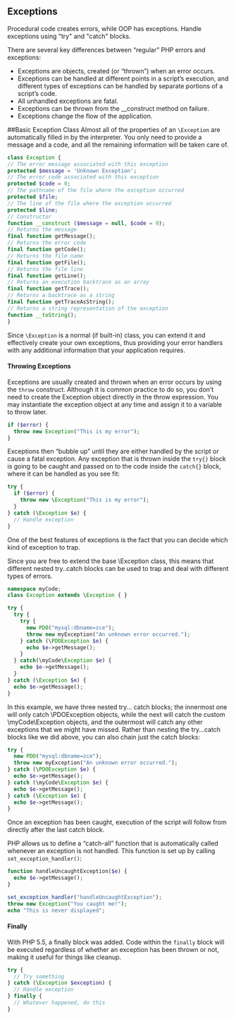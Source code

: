 ## Exceptions

Procedural code creates errors, while OOP has exceptions. Handle exceptions using "try" and "catch" blocks.

There are several key differences between “regular” PHP errors and exceptions:
- Exceptions are objects, created (or “thrown”) when an error occurs.
- Exceptions can be handled at different points in a script’s execution, and different types of exceptions can be handled by separate portions of a script’s code.
- All unhandled exceptions are fatal.
- Exceptions can be thrown from the __construct method on failure.
- Exceptions change the flow of the application.

##Basic Exception Class
Almost all of the properties of an ```\Exception``` are automatically filled in by the interpreter. You only need to provide a
message and a code, and all the remaining information will be taken care of.
```php
class Exception {
// The error message associated with this exception
protected $message = 'Unknown Exception';
// The error code associated with this exception
protected $code = 0;
// The pathname of the file where the exception occurred
protected $file;
// The line of the file where the exception occurred
protected $line;
// Constructor
function __construct ($message = null, $code = 0);
// Returns the message
final function getMessage();
// Returns the error code
final function getCode();
// Returns the file name
final function getFile();
// Returns the file line
final function getLine();
// Returns an execution backtrace as an array
final function getTrace();
// Returns a backtrace as a string
final function getTraceAsString();
// Returns a string representation of the exception
function __toString();
}
```
Since ```\Exception``` is a normal (if built-in) class, you can extend it and effectively create your own exceptions, thus providing your error handlers with any additional information that your application requires.

#### Throwing Exceptions
Exceptions are usually created and thrown when an error occurs by using the ```throw``` construct. Although it is common practice to do so, you don’t need to create the Exception object directly in the throw expression. You may instantiate the exception object at any time and assign it to a variable to throw later.
```php
if ($error) {
  throw new Exception("This is my error");
}
```
Exceptions then “bubble up” until they are either handled by the script or cause a fatal exception. Any exception that is thrown inside the ```try{}``` block is going to be caught and passed on to the code inside the ```catch{}``` block, where it can be handled as you see fit:
```php
try {
  if ($error) {
    throw new \Exception("This is my error");
  }
} catch (\Exception $e) {
  // Handle exception
}
```
One of the best features of exceptions is the fact that you can decide which kind of exception to trap.

Since you are free to extend the base \Exception class, this means that different nested try..catch blocks can be used to trap and deal with different types of errors.
```php
namespace myCode;
class Exception extends \Exception { }

try {
  try {
    try {
      new PDO("mysql:dbname=zce");
      throw new myException("An unknown error occurred.");
    } catch (\PDOException $e) {
      echo $e->getMessage();
    }
  } catch(\myCode\Exception $e) {
    echo $e->getMessage();
  }
} catch (\Exception $e) {
  echo $e->getMessage();
}
```
In this example, we have three nested try... catch blocks; the innermost
one will only catch \PDOException objects, while the next will catch the
custom \myCode\Exception objects, and the outermost will catch any other
exceptions that we might have missed. Rather than nesting the try...catch
blocks like we did above, you can also chain just the catch blocks:
```php
try {
  new PDO("mysql:dbname=zce");
  throw new myException("An unknown error occurred.");
} catch (\PDOException $e) {
  echo $e->getMessage();
} catch (\myCode\Exception $e) {
  echo $e->getMessage();
} catch (\Exception $e) {
  echo $e->getMessage();
}
```
Once an exception has been caught, execution of the script will follow from directly after the last catch block.

PHP allows us to define a “catch-all” function that is automatically called whenever an exception is not handled.
This function is set up by calling ```set_exception_handler()```:
```php
function handleUncaughtException($e) {
  echo $e->getMessage();
}

set_exception_handler("handleUncaughtException");
throw new Exception("You caught me!");
echo "This is never displayed";
```

#### Finally
With PHP 5.5, a finally block was added. Code within the ```finally``` block will be executed regardless of whether an exception has been thrown or not, making it useful for things like cleanup.
```php
try {
  // Try something
} catch (\Exception $exception) {
  // Handle exception
} finally {
  // Whatever happened, do this
}
```
